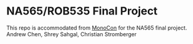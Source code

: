 # NA565/ROB535 Final Project
This repo is accommodated from [MonoCon](https://github.com/2gunsu/monocon-pytorch) for the NA565 final project. <br>
Andrew Chen, Shrey Sahgal, Christian Stromberger